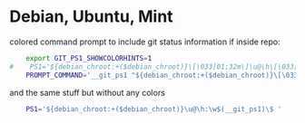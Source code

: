 # Debian, Ubuntu, Mint
colored command prompt to include git status information if inside repo:
```bash
    export GIT_PS1_SHOWCOLORHINTS=1
#    PS1='${debian_chroot:+($debian_chroot)}\[\033[01;32m\]\u@\h\[\033[00m\]:\[\033[01;34m\]\w\[\033[00m\]$(__git_ps1)\$ '
    PROMPT_COMMAND='__git_ps1 "${debian_chroot:+($debian_chroot)}\[\033[01;35m\]\u@\h\[\033[0;37m\]:\[\033[0;36m\]\w\[\033[0;00m\]" " \[\033[0;36m\]>\[\033[0;00m\] "'
```

and the same stuff but without any colors
```bash
    PS1='${debian_chroot:+($debian_chroot)}\u@\h:\w$(__git_ps1)\$ '
```
